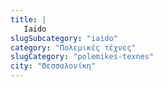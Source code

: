 ```yaml
---
title: |
   Iaido
slugSubcategory: "iaido"
category: "Πολεμικές τέχνες"
slugCategory: "polemikes-texnes"
city: "Θεσσαλονίκη"
---
```


